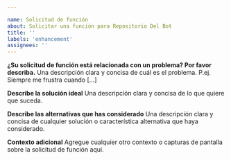 ```yaml
---

name: Solicitud de función
about: Solicitar una función para Repositorio Del Bot
title: ''
labels: 'enhancement'
assignees: ''
---
```

<!-- Use Discord para preguntas: https://dsc.gg/ts-communityy-->

**¿Su solicitud de función está relacionada con un problema? Por favor describa.**
Una descripción clara y concisa de cuál es el problema. P.ej. Siempre me frustra cuando [...]

**Describe la solución ideal**
Una descripción clara y concisa de lo que quiere que suceda.

**Describe las alternativas que has considerado**
Una descripción clara y concisa de cualquier solución o característica alternativa que haya considerado.

**Contexto adicional**
Agregue cualquier otro contexto o capturas de pantalla sobre la solicitud de función aquí.
